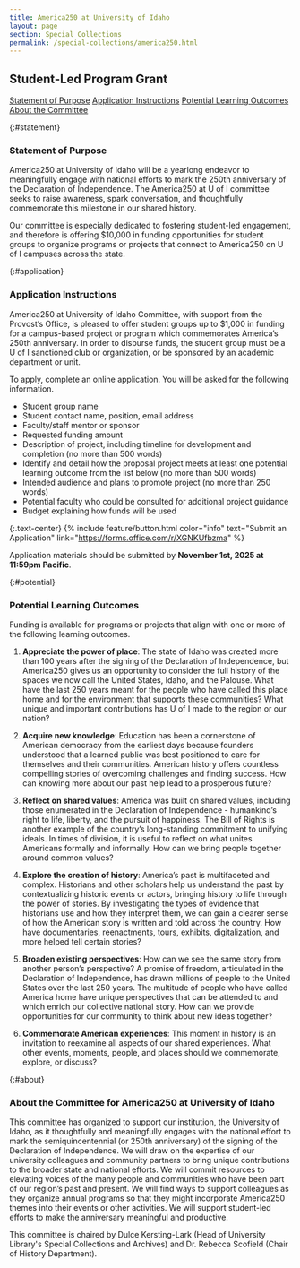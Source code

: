 ```yaml
---
title: America250 at University of Idaho
layout: page
section: Special Collections
permalink: /special-collections/america250.html
---
```


## Student-Led Program Grant

<div class="text-center mb-2 pt-3">
    <a href="#statement" class="btn btn-secondary btn-sm my-2 mx-1">Statement of Purpose</a>
    <a href="#application" class="btn btn-secondary btn-sm my-2 mx-1">Application Instructions</a>
    <a href="#potential" class="btn btn-secondary btn-sm my-2 mx-1">Potential Learning Outcomes</a>
    <a href="#about" class="btn btn-secondary btn-sm my-2 mx-1">About the Committee</a>
</div>

{:#statement}
### Statement of Purpose

America250 at University of Idaho will be a yearlong endeavor to meaningfully engage with national efforts to mark the 250th anniversary of the Declaration of Independence. The America250 at U of I committee seeks to raise awareness, spark conversation, and thoughtfully commemorate this milestone in our shared history. 

Our committee is especially dedicated to fostering student-led engagement, and therefore is offering $10,000 in funding opportunities for student groups to organize programs or projects that connect to America250 on U of I campuses across the state.

{:#application}
### Application Instructions

America250 at University of Idaho Committee, with support from the Provost’s Office, is pleased to offer student groups up to $1,000 in funding for a campus-based project or program which commemorates America’s 250th anniversary. In order to disburse funds, the student group must be a U of I sanctioned club or organization, or be sponsored by an academic department or unit. 

To apply, complete an online application. You will be asked for the following information. 
- Student group name
- Student contact name, position, email address
- Faculty/staff mentor or sponsor
- Requested funding amount
- Description of project, including timeline for development and completion (no more than 500 words)
- Identify and detail how the proposal project meets at least one potential learning outcome from the list below (no more than 500 words)
- Intended audience and plans to promote project (no more than 250 words)
- Potential faculty who could be consulted for additional project guidance
- Budget explaining how funds will be used

{:.text-center}
{% include feature/button.html color="info" text="Submit an Application" link="https://forms.office.com/r/XGNKUfbzma" %}

Application materials should be submitted by **November 1st, 2025 at 11:59pm Pacific**. 

{:#potential}
### Potential Learning Outcomes

Funding is available for programs or projects that align with one or more of the following learning outcomes. 

1. **Appreciate the power of place**: The state of Idaho was created more than 100 years after the signing of the Declaration of Independence, but America250 gives us an opportunity to consider the full history of the spaces we now call the United States, Idaho, and the Palouse. What have the last 250 years meant for the people who have called this place home and for the environment that supports these communities? What unique and important contributions has U of I made to the region or our nation? 

2. **Acquire new knowledge**: Education has been a cornerstone of American democracy from the earliest days because founders understood that a learned public was best positioned to care for themselves and their communities. American history offers countless compelling stories of overcoming challenges and finding success. How can knowing more about our past help lead to a prosperous future?  

3. **Reflect on shared values**: America was built on shared values, including those enumerated in the Declaration of Independence - humankind’s right to life, liberty, and the pursuit of happiness. The Bill of Rights is another example of the country’s long-standing commitment to unifying ideals. In times of division, it is useful to reflect on what unites Americans formally and informally. How can we bring people together around common values?   

4. **Explore the creation of history**: America’s past is multifaceted and complex. Historians and other scholars help us understand the past by contextualizing historic events or actors, bringing history to life through the power of stories. By investigating the types of evidence that historians use and how they interpret them, we can gain a clearer sense of how the American story is written and told across the country. How have documentaries, reenactments, tours, exhibits, digitalization, and more helped tell certain stories? 

5. **Broaden existing perspectives**: How can we see the same story from another person’s perspective? A promise of freedom, articulated in the Declaration of Independence, has drawn millions of people to the United States over the last 250 years. The multitude of people who have called America home have unique perspectives that can be attended to and which enrich our collective national story. How can we provide opportunities for our community to think about new ideas together? 

6. **Commemorate American experiences**: This moment in history is an invitation to reexamine all aspects of our shared experiences. What other events, moments, people, and places should we commemorate, explore, or discuss? 

{:#about}
### About the Committee for America250 at University of Idaho

This committee has organized to support our institution, the University of Idaho, as it thoughtfully and meaningfully engages with the national effort to mark the semiquincentennial (or 250th anniversary) of the signing of the Declaration of Independence. We will draw on the expertise of our university colleagues and community partners to bring unique contributions to the broader state and national efforts. We will commit resources to elevating voices of the many people and communities who have been part of our region’s past and present. We will find ways to support colleagues as they organize annual programs so that they might incorporate America250 themes into their events or other activities. We will support student-led efforts to make the anniversary meaningful and productive.

This committee is chaired by Dulce Kersting-Lark (Head of University Library's Special Collections and Archives) and Dr. Rebecca Scofield (Chair of History Department). 